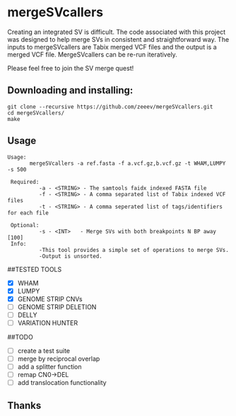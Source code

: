 # mergeSVcallers
Creating an integrated SV is difficult.  The code associated with this project was designed to help merge SVs in consistent and straightforward way.  The inputs to mergeSVcallers are Tabix merged VCF files and the output is a merged VCF file.  MergeSVcallers can be re-run iteratively. 

Please feel free to join the SV merge quest!

## Downloading and installing:
```
git clone --recursive https://github.com/zeeev/mergeSVcallers.git
cd mergeSVcallers/
make
```

## Usage

```
Usage:
       mergeSVcallers -a ref.fasta -f a.vcf.gz,b.vcf.gz -t WHAM,LUMPY -s 500

 Required:
          -a - <STRING> - The samtools faidx indexed FASTA file
          -f - <STRING> - A comma separated list of Tabix indexed VCF files
          -t - <STRING> - A comma seperated list of tags/identifiers for each file

 Optional:
          -s - <INT>   - Merge SVs with both breakpoints N BP away [100]
 Info:
          -This tool provides a simple set of operations to merge SVs.
          -Output is unsorted.
```
##TESTED TOOLS
 - [X] WHAM
 - [X] LUMPY
 - [X] GENOME STRIP CNVs
 - [ ] GENOME STRIP DELETION
 - [ ] DELLY
 - [ ] VARIATION HUNTER

##TODO
- [ ] create a test suite
- [ ] merge by reciprocal overlap
- [ ] add a splitter function
- [ ] remap CN0->DEL
- [ ] add translocation functionality 

## Thanks
 
